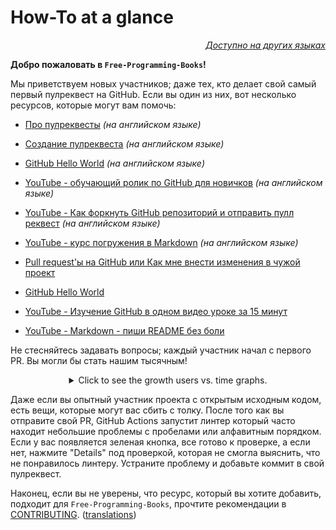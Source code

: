 # How-To at a glance

<div align="right" markdown="1">

*[Доступно на других языках](../README.md#translations)*

</div>

**Добро пожаловать в `Free-Programming-Books`!**

Мы приветствуем новых участников; даже тех, кто делает свой самый первый пулреквест на GitHub. Если вы один из них, вот несколько ресурсов, которые могут вам помочь:

* [Про пулреквесты](https://docs.github.com/en/pull-requests/collaborating-with-pull-requests/proposing-changes-to-your-work-with-pull-requests/about-pull-requests) *(на английском языке)*
* [Создание пулреквеста](https://docs.github.com/en/pull-requests/collaborating-with-pull-requests/proposing-changes-to-your-work-with-pull-requests/creating-a-pull-request) *(на английском языке)*
* [GitHub Hello World](https://docs.github.com/en/get-started/quickstart/hello-world) *(на английском языке)*
* [YouTube - обучающий ролик по GitHub для новичков](https://www.youtube.com/watch?v=0fKg7e37bQE) *(на английском языке)*
* [YouTube - Как форкнуть GitHub репозиторий и отправить пулл реквест](https://www.youtube.com/watch?v=G1I3HF4YWEw) *(на английском языке)*
* [YouTube - курс погружения в Markdown](https://www.youtube.com/watch?v=HUBNt18RFbo) *(на английском языке)*

* [Pull request'ы на GitHub или Как мне внести изменения в чужой проект](https://habr.com/ru/post/125999/)
* [GitHub Hello World](http://bi0morph.github.io/hello-world/)
* [YouTube - Изучение GitHub в одном видео уроке за 15 минут](https://www.youtube.com/watch?v=JfpCicDUMKc)
* [YouTube - Markdown - пиши README без боли](https://www.youtube.com/watch?v=FFBTGdEMrQ4)

Не стесняйтесь задавать вопросы; каждый участник начал с первого PR. Вы могли бы стать нашим тысячным!

<details align="center" markdown="1">
<summary>Click to see the growth users vs. time graphs.</summary>

[![EbookFoundation/free-programming-books's Contributor over time Graph](https://contributor-overtime-api.apiseven.com/contributors-svg?chart=contributorOverTime&repo=ebookfoundation/free-programming-books)](https://www.apiseven.com/en/contributor-graph?chart=contributorOverTime&repo=ebookfoundation/free-programming-books)

[![EbookFoundation/free-programming-books's Monthly Active Contributors graph](https://contributor-overtime-api.apiseven.com/contributors-svg?chart=contributorMonthlyActivity&repo=ebookfoundation/free-programming-books)](https://www.apiseven.com/en/contributor-graph?chart=contributorMonthlyActivity&repo=ebookfoundation/free-programming-books)

NOTE: Contribution spikes use to match with the [Hacktoberfest event](https://hacktoberfest.digitalocean.com) dates.

</details>

Даже если вы опытный участник проекта с открытым исходным кодом, есть вещи, которые могут вас сбить с толку. После того как вы отправите свой PR, GitHub Actions запустит линтер который часто находит небольшие проблемы с пробелами или алфавитным порядком. Если у вас появляется зеленая кнопка, все готово к проверке, а если нет, нажмите "Details" под проверкой, которая не смогла выяснить, что не понравилось линтеру. Устраните проблему и добавьте коммит в свой пулреквест.

Наконец, если вы не уверены, что ресурс, который вы хотите добавить, подходит для `Free-Programming-Books`, прочтите рекомендации в [CONTRIBUTING](CONTRIBUTING-ru.md). ([translations](../README.md#translations))
